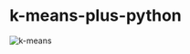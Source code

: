 # k-means-plus-python
![k-means](https://user-images.githubusercontent.com/25835750/50908735-aabcc700-146d-11e9-8d58-cdabd2f4307e.png)
